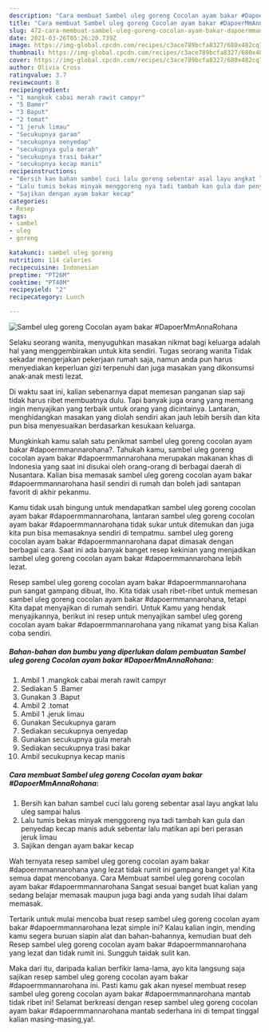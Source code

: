```yaml
---
description: "Cara membuat Sambel uleg goreng Cocolan ayam bakar #DapoerMmAnnaRohana yang nikmat Untuk Jualan"
title: "Cara membuat Sambel uleg goreng Cocolan ayam bakar #DapoerMmAnnaRohana yang nikmat Untuk Jualan"
slug: 472-cara-membuat-sambel-uleg-goreng-cocolan-ayam-bakar-dapoermmannarohana-yang-nikmat-untuk-jualan
date: 2021-03-26T05:26:20.739Z
image: https://img-global.cpcdn.com/recipes/c3ace789bcfa8327/680x482cq70/sambel-uleg-goreng-cocolan-ayam-bakar-dapoermmannarohana-foto-resep-utama.jpg
thumbnail: https://img-global.cpcdn.com/recipes/c3ace789bcfa8327/680x482cq70/sambel-uleg-goreng-cocolan-ayam-bakar-dapoermmannarohana-foto-resep-utama.jpg
cover: https://img-global.cpcdn.com/recipes/c3ace789bcfa8327/680x482cq70/sambel-uleg-goreng-cocolan-ayam-bakar-dapoermmannarohana-foto-resep-utama.jpg
author: Olivia Cross
ratingvalue: 3.7
reviewcount: 8
recipeingredient:
- "1 mangkok cabai merah rawit campyr"
- "5 Bamer"
- "3 Baput"
- "2 tomat"
- "1 jeruk limau"
- "Secukupnya garam"
- "secukupnya oenyedap"
- "secukupnya gula merah"
- "secukupnya trasi bakar"
- "secukupnya kecap manis"
recipeinstructions:
- "Bersih kan bahan sambel cuci lalu goreng sebentar asal layu angkat lalu uleg sampai halus"
- "Lalu tumis bekas minyak menggoreng nya tadi tambah kan gula dan penyedap kecap manis aduk sebentar lalu matikan api beri perasan jeruk limau"
- "Sajikan dengan ayam bakar kecap"
categories:
- Resep
tags:
- sambel
- uleg
- goreng

katakunci: sambel uleg goreng 
nutrition: 114 calories
recipecuisine: Indonesian
preptime: "PT26M"
cooktime: "PT40M"
recipeyield: "2"
recipecategory: Lunch

---
```



![Sambel uleg goreng Cocolan ayam bakar #DapoerMmAnnaRohana](https://img-global.cpcdn.com/recipes/c3ace789bcfa8327/680x482cq70/sambel-uleg-goreng-cocolan-ayam-bakar-dapoermmannarohana-foto-resep-utama.jpg)

Selaku seorang wanita, menyuguhkan masakan nikmat bagi keluarga adalah hal yang menggembirakan untuk kita sendiri. Tugas seorang  wanita Tidak sekadar mengerjakan pekerjaan rumah saja, namun anda pun harus menyediakan keperluan gizi terpenuhi dan juga masakan yang dikonsumsi anak-anak mesti lezat.

Di waktu  saat ini, kalian sebenarnya dapat memesan panganan siap saji tidak harus ribet membuatnya dulu. Tapi banyak juga orang yang memang ingin menyajikan yang terbaik untuk orang yang dicintainya. Lantaran, menghidangkan masakan yang diolah sendiri akan jauh lebih bersih dan kita pun bisa menyesuaikan berdasarkan kesukaan keluarga. 



Mungkinkah kamu salah satu penikmat sambel uleg goreng cocolan ayam bakar #dapoermmannarohana?. Tahukah kamu, sambel uleg goreng cocolan ayam bakar #dapoermmannarohana merupakan makanan khas di Indonesia yang saat ini disukai oleh orang-orang di berbagai daerah di Nusantara. Kalian bisa memasak sambel uleg goreng cocolan ayam bakar #dapoermmannarohana hasil sendiri di rumah dan boleh jadi santapan favorit di akhir pekanmu.

Kamu tidak usah bingung untuk mendapatkan sambel uleg goreng cocolan ayam bakar #dapoermmannarohana, lantaran sambel uleg goreng cocolan ayam bakar #dapoermmannarohana tidak sukar untuk ditemukan dan juga kita pun bisa memasaknya sendiri di tempatmu. sambel uleg goreng cocolan ayam bakar #dapoermmannarohana dapat dimasak dengan berbagai cara. Saat ini ada banyak banget resep kekinian yang menjadikan sambel uleg goreng cocolan ayam bakar #dapoermmannarohana lebih lezat.

Resep sambel uleg goreng cocolan ayam bakar #dapoermmannarohana pun sangat gampang dibuat, lho. Kita tidak usah ribet-ribet untuk memesan sambel uleg goreng cocolan ayam bakar #dapoermmannarohana, tetapi Kita dapat menyajikan di rumah sendiri. Untuk Kamu yang hendak menyajikannya, berikut ini resep untuk menyajikan sambel uleg goreng cocolan ayam bakar #dapoermmannarohana yang nikamat yang bisa Kalian coba sendiri.

<!--inarticleads1-->

##### Bahan-bahan dan bumbu yang diperlukan dalam pembuatan Sambel uleg goreng Cocolan ayam bakar #DapoerMmAnnaRohana:

1. Ambil 1 .mangkok cabai merah rawit campyr
1. Sediakan 5 .Bamer
1. Gunakan 3 .Baput
1. Ambil 2 .tomat
1. Ambil 1 .jeruk limau
1. Gunakan Secukupnya garam
1. Sediakan secukupnya oenyedap
1. Gunakan secukupnya gula merah
1. Sediakan secukupnya trasi bakar
1. Ambil secukupnya kecap manis




<!--inarticleads2-->

##### Cara membuat Sambel uleg goreng Cocolan ayam bakar #DapoerMmAnnaRohana:

1. Bersih kan bahan sambel cuci lalu goreng sebentar asal layu angkat lalu uleg sampai halus
1. Lalu tumis bekas minyak menggoreng nya tadi tambah kan gula dan penyedap kecap manis aduk sebentar lalu matikan api beri perasan jeruk limau
1. Sajikan dengan ayam bakar kecap




Wah ternyata resep sambel uleg goreng cocolan ayam bakar #dapoermmannarohana yang lezat tidak rumit ini gampang banget ya! Kita semua dapat mencobanya. Cara Membuat sambel uleg goreng cocolan ayam bakar #dapoermmannarohana Sangat sesuai banget buat kalian yang sedang belajar memasak maupun juga bagi anda yang sudah lihai dalam memasak.

Tertarik untuk mulai mencoba buat resep sambel uleg goreng cocolan ayam bakar #dapoermmannarohana lezat simple ini? Kalau kalian ingin, mending kamu segera buruan siapin alat dan bahan-bahannya, kemudian buat deh Resep sambel uleg goreng cocolan ayam bakar #dapoermmannarohana yang lezat dan tidak rumit ini. Sungguh taidak sulit kan. 

Maka dari itu, daripada kalian berfikir lama-lama, ayo kita langsung saja sajikan resep sambel uleg goreng cocolan ayam bakar #dapoermmannarohana ini. Pasti kamu gak akan nyesel membuat resep sambel uleg goreng cocolan ayam bakar #dapoermmannarohana mantab tidak ribet ini! Selamat berkreasi dengan resep sambel uleg goreng cocolan ayam bakar #dapoermmannarohana mantab sederhana ini di tempat tinggal kalian masing-masing,ya!.

